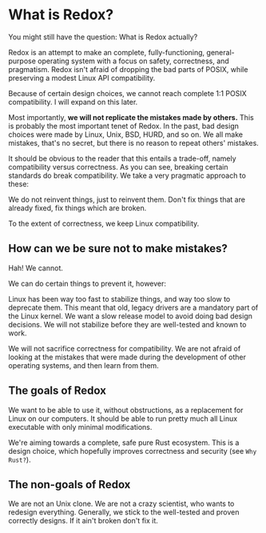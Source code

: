 What is Redox?
==============

You might still have the question: What is Redox actually?

Redox is an attempt to make an complete, fully-functioning, general-purpose operating system with a focus on safety, correctness, and pragmatism. Redox isn't afraid of dropping the bad parts of POSIX, while preserving a modest Linux API compatibility.

Because of certain design choices, we cannot reach complete 1:1 POSIX compatibility. I will expand on this later.

Most importantly, **we will not replicate the mistakes made by others.** This is probably the most important tenet of Redox. In the past, bad design choices were made by Linux, Unix, BSD, HURD, and so on. We all make mistakes, that's no secret, but there is no reason to repeat others' mistakes.

It should be obvious to the reader that this entails a trade-off, namely compatibility versus correctness. As you can see, breaking certain standards do break compatibility. We take a very pragmatic approach to these:

We do not reinvent things, just to reinvent them. Don't fix things that are already fixed, fix things which are broken.

To the extent of correctness, we keep Linux compatibility.

How can we be sure not to make mistakes?
----------------------------------------

Hah! We cannot.

We can do certain things to prevent it, however:

Linux has been way too fast to stabilize things, and way too slow to deprecate them. This meant that old, legacy drivers are a mandatory part of the Linux kernel. We want a slow release model to avoid doing bad design decisions. We will not stabilize before they are well-tested and known to work.

We will not sacrifice correctness for compatibility. We are not afraid of looking at the mistakes that were made during the development of other operating systems, and then learn from them.

The goals of Redox
------------------

We want to be able to use it, without obstructions, as a replacement for Linux on our computers. It should be able to run pretty much all Linux executable with only minimal modifications.

We're aiming towards a complete, safe pure Rust ecosystem. This is a design choice, which hopefully improves correctness and security (see `Why Rust?`).

The non-goals of Redox
----------------------

We are not an Unix clone. We are not a crazy scientist, who wants to redesign everything. Generally, we stick to the well-tested and proven correctly designs. If it ain't broken don't fix it.
